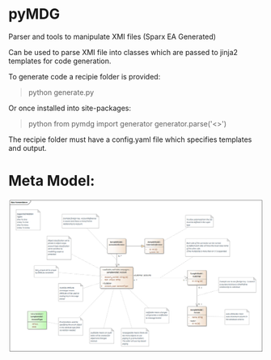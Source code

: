 # pyMDG

Parser and tools to manipulate XMI files (Sparx EA Generated)

Can be used to parse XMI file into classes which are passed to jinja2 templates for code generation. 

To generate code a recipie folder is provided:
> python generate.py <recipie folder>

Or once installed into site-packages:
> python
from pymdg import generator
generator.parse('<<folder>>')

The recipie folder must have a config.yaml file which specifies templates and output.

# Meta Model:
![GitHub Logo](/test_recipie/Images/EAID_9100ADB5_EFF8_4ded_BA61_E8564C8134AC.png)
